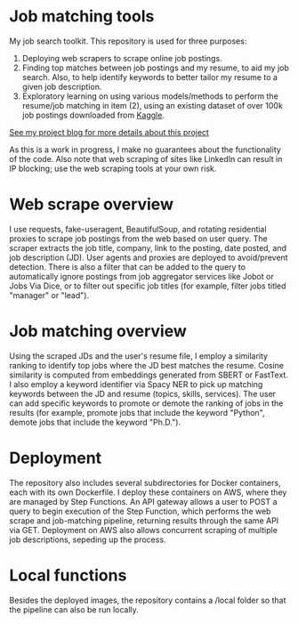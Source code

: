# Job matching tools
My job search toolkit. This repository is used for three purposes:

1. Deploying web scrapers to scrape online job postings.
2. Finding top matches between job postings and my resume, to aid my job search. Also, to help identify keywords to better tailor my resume to a given job description.
3. Exploratory learning on using various models/methods to perform the resume/job matching in item (2), using an existing dataset of over 100k job postings downloaded from [Kaggle](https://www.kaggle.com/datasets/arshkon/linkedin-job-postings/data).

[See my project blog for more details about this project](https://johnsonrobotics.com/Projects/jobsearch)

As this is a work in progress, I make no guarantees about the functionality of the code. Also note that web scraping of sites like LinkedIn can result in IP blocking; use the web scraping tools at your own risk.

# Web scrape overview
I use requests, fake-useragent, BeautifulSoup, and rotating residential proxies to scrape job postings from the web based on user query. The scraper extracts the job title, company, link to the posting, date posted, and job description (JD). User agents and proxies are deployed to avoid/prevent detection. There is also a filter that can be added to the query to automatically ignore postings from job aggregator services like Jobot or Jobs Via Dice, or to filter out specific job titles (for example, filter jobs titled "manager" or "lead").

# Job matching overview
Using the scraped JDs and the user's resume file, I employ a similarity ranking to identify top jobs where the JD best matches the resume. Cosine similarity is computed from embeddings generated from SBERT or FastText. I also employ a keyword identifier via Spacy NER to pick up matching keywords between the JD and resume (topics, skills, services). The user can add specific keywords to promote or demote the ranking of jobs in the results (for example, promote jobs that include the keyword "Python", demote jobs that include the keyword "Ph.D.").

# Deployment
The repository also includes several subdirectories for Docker containers, each with its own Dockerfile. I deploy these containers on AWS, where they are managed by Step Functions. An API gateway allows a user to POST a query to begin execution of the Step Function, which performs the web scrape and job-matching pipeline, returning results through the same API via GET. Deployment on AWS also allows concurrent scraping of multiple job descriptions, sepeding up the process.

# Local functions
Besides the deployed images, the repository contains a /local folder so that the pipeline can also be run locally.
